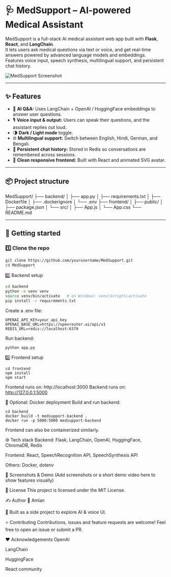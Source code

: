 # 🩺 MedSupport – AI-powered Medical Assistant

MedSupport is a full-stack AI medical assistant web app built with **Flask**, **React**, and **LangChain**.  
It lets users ask medical questions via text or voice, and get real-time answers powered by advanced language models and embeddings.  
Features voice input, speech synthesis, multilingual support, and persistent chat history.

![MedSupport Screenshot](https://your-screenshot-url.com) <!-- optional: add screenshot -->

---

## ✨ **Features**
- 🧠 **AI Q&A:** Uses LangChain + OpenAI / HuggingFace embeddings to answer user questions.
- 🎙️ **Voice input & output:** Users can speak their questions, and the assistant replies out loud.
- 🌗 **Dark / Light mode** toggle.
- 🌐 **Multilingual support:** Switch between English, Hindi, German, and Bengali.
- 🔄 **Persistent chat history:** Stored in Redis so conversations are remembered across sessions.
- 🧩 **Clean responsive frontend:** Built with React and animated SVG avatar.

---

## 📦 **Project structure**

MedSupport/
├── backend/
│   ├── app.py
│   ├── requirements.txt
│   ├── Dockerfile
│   ├── .dockerignore
│   └── .env
├── frontend/
│   ├── public/
│   ├── package.json
│   └── src/
│       ├── App.js
│       └── App.css
└── README.md


---

## 🚀 **Getting started**

### 1️⃣ Clone the repo
```bash
git clone https://github.com/yourusername/MedSupport.git
cd MedSupport
```

2️⃣ Backend setup
```bash
cd backend
python -m venv venv
source venv/bin/activate   # on Windows: venv\Scripts\activate
pip install -r requirements.txt
```

Create a .env file:
```
OPENAI_API_KEY=your_api_key
OPENAI_BASE_URL=https://openrouter.ai/api/v1
REDIS_URL=redis://localhost:6379
```

Run backend:
```
python app.py
```

3️⃣ Frontend setup
```
cd frontend
npm install
npm start
```

Frontend runs on: http://localhost:3000
Backend runs on: http://127.0.0.1:5000

🐳 Optional: Docker deployment
Build and run backend:
```
cd backend
docker build -t medsupport-backend .
docker run -p 5000:5000 medsupport-backend
```
Frontend can also be containerized similarly.

⚙️ Tech stack
Backend: Flask, LangChain, OpenAI, HuggingFace, ChromaDB, Redis

Frontend: React, SpeechRecognition API, SpeechSynthesis API

Others: Docker, dotenv

🎨 Screenshots & Demo
(Add screenshots or a short demo video here to show features visually)

📄 License
This project is licensed under the MIT License.

✍️ Author
👤 Amlan

🌱 Built as a side project to explore AI & voice UI.

⭐ Contributing
Contributions, issues and feature requests are welcome!
Feel free to open an issue or submit a PR.

❤️ Acknowledgements
OpenAI

LangChain

HuggingFace

React community

